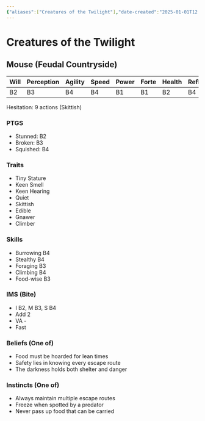 ```yaml
---
{"aliases":["Creatures of the Twilight"],"date-created":"2025-01-01T12:33","date-modified":"2025-01-01T12:41","dg-publish":true,"tags":["moonrise"],"title":"Creatures of the Twilight","dg-path":"moonrise/Creatures of the Twilight.md","permalink":"/moonrise/creatures-of-the-twilight/","dgPassFrontmatter":true,"updated":"2025-01-01T12:41"}
---
```



# Creatures of the Twilight

## Mouse (Feudal Countryside)

| Will | Perception | Agility | Speed | Power | Forte | Health | Reflexes | MW | Steel |
| ---- | ---------- | ------- | ----- | ----- | ----- | ------ | -------- | ------------ | ----- |
| B2   | B3         | B4      | B4    | B1    | B1    | B2     | B4       | B4           | B4    |

Hesitation: 9 actions (Skittish)

### PTGS

- Stunned: B2
- Broken: B3
- Squished: B4

### Traits

- Tiny Stature
- Keen Smell
- Keen Hearing
- Quiet
- Skittish
- Edible
- Gnawer
- Climber

### Skills

- Burrowing B4
- Stealthy B4
- Foraging B3
- Climbing B4
- Food-wise B3

### IMS (Bite)

- I B2, M B3, S B4
- Add 2
- VA -
- Fast

### Beliefs (One of)

- Food must be hoarded for lean times
- Safety lies in knowing every escape route
- The darkness holds both shelter and danger

### Instincts (One of)

- Always maintain multiple escape routes
- Freeze when spotted by a predator
- Never pass up food that can be carried
